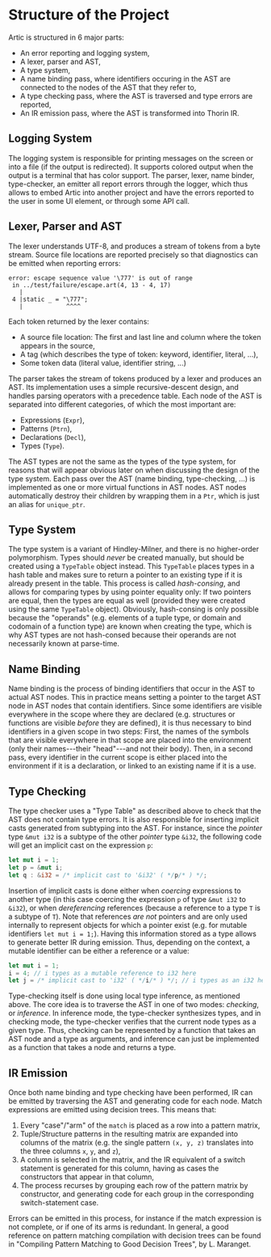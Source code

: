 # Structure of the Project

Artic is structured in 6 major parts:

- An error reporting and logging system,
- A lexer, parser and AST,
- A type system,
- A name binding pass, where identifiers occuring in the AST
  are connected to the nodes of the AST that they refer to,
- A type checking pass, where the AST is traversed and type
  errors are reported,
- An IR emission pass, where the AST is transformed into
  Thorin IR.

## Logging System

The logging system is responsible for printing messages on the screen or into a file (if the output is redirected).
It supports colored output when the output is a terminal that has color support.
The parser, lexer, name binder, type-checker, an emitter all report errors through the logger,
which thus allows to embed Artic into another project and have the errors reported to the user in some UI element,
or through some API call.

## Lexer, Parser and AST

The lexer understands UTF-8, and produces a stream of tokens from a byte stream.
Source file locations are reported precisely so that diagnostics can be emitted when reporting errors:

    error: escape sequence value '\777' is out of range
     in ../test/failure/escape.art(4, 13 - 4, 17)
       |
     4 |static _ = "\777";
       |            ^^^^

Each token returned by the lexer contains:

- A source file location: The first and last line and column where the token appears in the source,
- A tag (which describes the type of token: keyword, identifier, literal, ...),
- Some token data (literal value, identifier string, ...)

The parser takes the stream of tokens produced by a lexer and produces an AST.
Its implementation uses a simple recursive-descent design, and handles parsing operators with a precedence table.
Each node of the AST is separated into different categories, of which the most important are:

- Expressions (`Expr`),
- Patterns (`Ptrn`),
- Declarations (`Decl`),
- Types (`Type`).

The AST types are not the same as the types of the type system,
for reasons that will appear obvious later on when discussing the design of the type system.
Each pass over the AST (name binding, type-checking, ...) is implemented as one or more virtual functions in AST nodes.
AST nodes automatically destroy their children by wrapping them in a `Ptr`, which is just an alias for `unique_ptr`.

## Type System

The type system is a variant of Hindley-Milner, and there is no higher-order polymorphism.
Types should _never_ be created manually, but should be created using a `TypeTable` object instead.
This `TypeTable` places types in a hash table and makes sure to return a pointer to an existing type if it is already present in the table.
This process is called _hash-consing_, and allows for comparing types by using pointer equality only:
If two pointers are equal, then the types are equal as well (provided they were created using the same `TypeTable` object).
Obviously, hash-consing is only possible because the "operands" (e.g. elements of a tuple type, or domain and codomain of a function type)
are known when creating the type, which is why AST types are not hash-consed because their operands are not necessarily known at parse-time.

## Name Binding

Name binding is the process of binding identifiers that occur in the AST to actual AST nodes.
This in practice means setting a pointer to the target AST node in AST nodes that contain identifiers.
Since some identifiers are visible everywhere in the scope where they are declared (e.g. structures or functions are visible _before_ they are defined),
it is thus necessary to bind identifiers in a given scope in two steps:
First, the names of the symbols that are visible everywhere in that scope are placed into the environment (only their names---their "head"---and not their body).
Then, in a second pass, every identifier in the current scope is either placed into the environment if it is a declaration, or linked to an existing name if it is a use.

## Type Checking

The type checker uses a "Type Table" as described above to check that the AST does not contain type errors.
It is also responsible for inserting implicit casts generated from subtyping into the AST.
For instance, since the _pointer_ type `&mut i32` is a subtype of the other _pointer_ type `&i32`,
the following code will get an implicit cast on the expression `p`:
```rust
let mut i = 1;
let p = &mut i;
let q : &i32 = /* implicit cast to '&i32' ( */p/* ) */;
```
Insertion of implicit casts is done either when _coercing_ expressions to another type (in this case coercing the expression `p` of type `&mut i32` to `&i32`),
or when _dereferencing_ references (because a reference to a type `T` is a subtype of `T`).
Note that references _are not_ pointers and are only used internally to represent objects for which a pointer exist (e.g. for mutable identifiers `let mut i = 1;`).
Having this information stored as a type allows to generate better IR during emission.
Thus, depending on the context, a mutable identifier can be either a reference or a value:
```rust
let mut i = 1;
i = 4; // i types as a mutable reference to i32 here
let j = /* implicit cast to 'i32' ( */i/* ) */; // i types as an i32 here
```

Type-checking itself is done using local type inference, as mentioned above.
The core idea is to traverse the AST in one of two modes: _checking_, or _inference_.
In inference mode, the type-checker synthesizes types, and in checking mode, the type-checker verifies that the current node types as a given type.
Thus, checking can be represented by a function that takes an AST node and a type as arguments,
and inference can just be implemented as a function that takes a node and returns a type.

## IR Emission

Once both name binding and type checking have been performed, IR can be emitted by traversing the AST and generating code for each node.
Match expressions are emitted using decision trees. This means that:

1. Every "case"/"arm" of the `match` is placed as a row into a pattern matrix,
2. Tuple/Structure patterns in the resulting matrix are expanded into columns of the matrix (e.g. the single pattern `(x, y, z)` translates into the three columns `x`, `y`, and `z`),
3. A column is selected in the matrix, and the IR equivalent of a switch statement is generated for this column, having as cases the constructors that appear in that column,
4. The process recurses by grouping each row of the pattern matrix by constructor, and generating code for each group in the corresponding switch-statement case.

Errors can be emitted in this process, for instance if the match expression is not complete, or if one of its arms is redundant.
In general, a good reference on pattern matching compilation with decision trees can be found in "Compiling Pattern Matching to Good Decision Trees", by L. Maranget.
